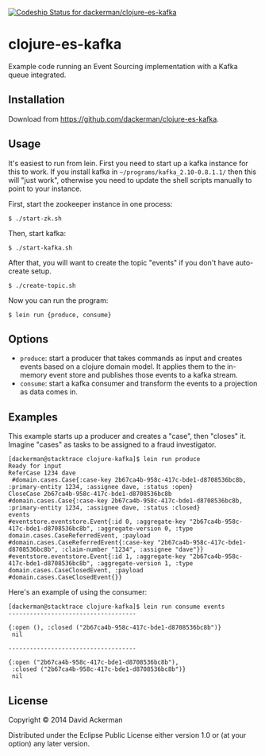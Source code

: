 [ ![Codeship Status for dackerman/clojure-es-kafka](https://codeship.io/projects/5d262c50-1d84-0132-d52b-1e0ac5ac49fe/status)](https://codeship.io/projects/35412)
# clojure-es-kafka

Example code running an Event Sourcing implementation with a Kafka queue integrated.

## Installation

Download from https://github.com/dackerman/clojure-es-kafka.

## Usage

It's easiest to run from lein.  First you need to start up a kafka instance for this to work.  If you install kafka in `~/programs/kafka_2.10-0.8.1.1/` then this will "just work", otherwise you need to update the shell scripts manually to point to your instance.

First, start the zookeeper instance in one process:

    $ ./start-zk.sh

Then, start kafka:

    $ ./start-kafka.sh

After that, you will want to create the topic "events" if you don't have auto-create setup.

    $ ./create-topic.sh
    
Now you can run the program:

    $ lein run {produce, consume}

## Options

* `produce`: start a producer that takes commands as input and creates events based on a clojure domain model. It applies them to the in-memory event store and publishes those events to a kafka stream.
* `consume`: start a kafka consumer and transform the events to a projection as data comes in.

## Examples

This example starts up a producer and creates a "case", then "closes" it. Imagine "cases" as tasks to be assigned to a fraud investigator.

    [dackerman@stacktrace clojure-kafka]$ lein run produce
    Ready for input
    ReferCase 1234 dave
     #domain.cases.Case{:case-key 2b67ca4b-958c-417c-bde1-d8708536bc8b, :primary-entity 1234, :assignee dave, :status :open}
    CloseCase 2b67ca4b-958c-417c-bde1-d8708536bc8b
    #domain.cases.Case{:case-key 2b67ca4b-958c-417c-bde1-d8708536bc8b, :primary-entity 1234, :assignee dave, :status :closed}
    events
    #eventstore.eventstore.Event{:id 0, :aggregate-key "2b67ca4b-958c-417c-bde1-d8708536bc8b", :aggregate-version 0, :type domain.cases.CaseReferredEvent, :payload #domain.cases.CaseReferredEvent{:case-key "2b67ca4b-958c-417c-bde1-d8708536bc8b", :claim-number "1234", :assignee "dave"}}
    #eventstore.eventstore.Event{:id 1, :aggregate-key "2b67ca4b-958c-417c-bde1-d8708536bc8b", :aggregate-version 1, :type  domain.cases.CaseClosedEvent, :payload #domain.cases.CaseClosedEvent{}}

Here's an example of using the consumer:

    [dackerman@stacktrace clojure-kafka]$ lein run consume events
    ------------------------------------
    
    {:open (), :closed ("2b67ca4b-958c-417c-bde1-d8708536bc8b")}
     nil
    
    ------------------------------------
    
    {:open ("2b67ca4b-958c-417c-bde1-d8708536bc8b"),
     :closed ("2b67ca4b-958c-417c-bde1-d8708536bc8b")}
     nil


## License

Copyright © 2014 David Ackerman

Distributed under the Eclipse Public License either version 1.0 or (at
your option) any later version.
